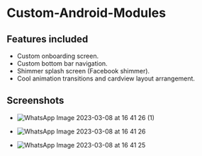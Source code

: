 # Custom-Android-Modules

## Features included
- Custom onboarding screen.
- Custom bottom bar navigation.
- Shimmer splash screen (Facebook shimmer).
- Cool animation transitions and cardview layout arrangement.

## Screenshots
- ![WhatsApp Image 2023-03-08 at 16 41 26 (1)](https://user-images.githubusercontent.com/98480075/223729994-f40fe8d8-91e1-4851-85d5-0de7addb2e83.jpeg)

- ![WhatsApp Image 2023-03-08 at 16 41 26](https://user-images.githubusercontent.com/98480075/223730188-b28dd27a-d370-40e4-8f68-89e22fd0e2de.jpeg)

- ![WhatsApp Image 2023-03-08 at 16 41 25](https://user-images.githubusercontent.com/98480075/223730218-27db8ac8-4fec-4a53-9ec0-243dfedc8ab3.jpeg)
